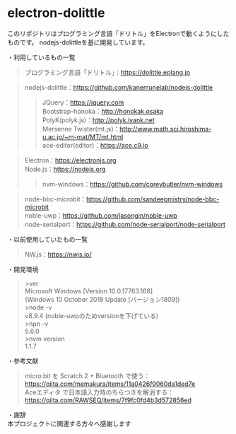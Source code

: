 # electron-dolittle
このリポジトリはプログラミング言語「ドリトル」をElectronで動くようにしたものです。
nodejs-dolittleを基に開発しています。

・利用しているもの一覧<br>
>プログラミング言語「ドリトル」：https://dolittle.eplang.jp<br>

>nodejs-dolittle：https://github.com/kanemunelab/nodejs-dolittle<br>
>>JQuery：https://jquery.com<br>
>>Bootstrap-honoka：http://honokak.osaka<br>
>>PolyK(polyk.js)：http://polyk.ivank.net<br>
>>Mersenne Twister(mt.js)：http://www.math.sci.hiroshima-u.ac.jp/~m-mat/MT/mt.html<br>
>>ace-editor(editor)：https://ace.c9.io<br>

>Electron：https://electronjs.org<br>
>Node.js：https://nodejs.org<br>
>>nvm-windows：https://github.com/coreybutler/nvm-windows<br>

>node-bbc-microbit：https://github.com/sandeepmistry/node-bbc-microbit<br>
>noble-uwp：https://github.com/jasongin/noble-uwp<br>
>node-serialport：https://github.com/node-serialport/node-serialport<br>

・以前使用していたもの一覧<br>

>NW.js：https://nwjs.io/<br>

・開発環境<br>
>\>ver<br>
>Microsoft Windows \[Version 10.0.17763.168\]<br>
>(Windows 10 October 2018 Update	\[バージョン1809\])<br>
>\>node -v<br>
>v8.9.4 (noble-uwpのためversionを下げている)<br>
>\>npn -v<br>
>5.6.0<br>
>\>nvm version<br>
>1.1.7<br>

・参考文献<br>
>micro:bit を Scratch 2 + Bluetooth で使う：https://qiita.com/memakura/items/11a0426f9060da1ded7e<br>
>Aceエディタ で日本語入力時のちらつきを解消する：https://qiita.com/RAWSEQ/items/7f9fc0fd4b3d572856ed<br>

・謝辞<br>
本プロジェクトに関連する方々へ感謝します
